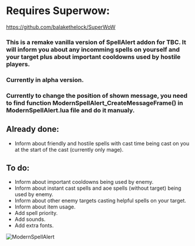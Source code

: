# Requires Superwow:<br/>
https://github.com/balakethelock/SuperWoW

### This is a remake vanilla version of SpellAlert addon for TBC. It will inform you about any incomming spells on yourself and your target plus about important cooldowns used by hostile players.
### Currently in alpha version.
### Currently to change the position of shown message, you need to find function ModernSpellAlert_CreateMessageFrame() in ModernSpellAlert.lua file and do it manualy.

## Already done:
- Inform about friendly and hostile spells with cast time being cast on you at the start of the cast (currently only mage).
## To do:
- Inform about important cooldowns being used by enemy.
- Inform about instant cast spells and aoe spells (without target) being used by enemy.
- Inform about other enemy targets casting helpful spells on your target.
- Inform about item usage.
- Add spell priority.
- Add sounds.
- Add extra fonts.
  
![ModernSpellAlert](https://github.com/user-attachments/assets/5b6506f6-1937-404b-9749-1a7fb7e175ce)
